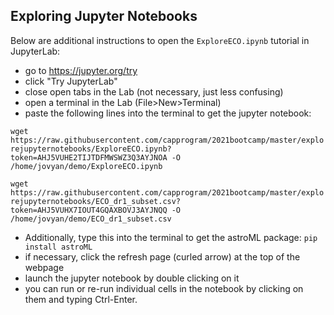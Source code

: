 ## Exploring Jupyter Notebooks


Below are additional instructions to open the `ExploreECO.ipynb` tutorial in JupyterLab:

 * go to https://jupyter.org/try
 * click "Try JupyterLab"
 * close open tabs in the Lab (not necessary, just less confusing)
 * open a terminal in the Lab (File>New>Terminal)
 * paste the following lines into the terminal to get the jupyter notebook:<br/>
  
  `wget https://raw.githubusercontent.com/capprogram/2021bootcamp/master/explorejupyternotebooks/ExploreECO.ipynb?token=AHJ5VUHE2TIJTDFMWSWZ3Q3AYJNOA -O /home/jovyan/demo/ExploreECO.ipynb`
 
  `wget https://raw.githubusercontent.com/capprogram/2021bootcamp/master/explorejupyternotebooks/ECO_dr1_subset.csv?token=AHJ5VUHX7IOUT4GQAXBOVJ3AYJNQQ -O /home/jovyan/demo/ECO_dr1_subset.csv`
 
 * Additionally, type this into the terminal to get the astroML package: `pip install astroML`
 * if necessary, click the refresh page (curled arrow) at the top of the webpage
 * launch the jupyter notebook by double clicking on it
 * you can run or re-run individual cells in the notebook by clicking on them and typing Ctrl-Enter.
